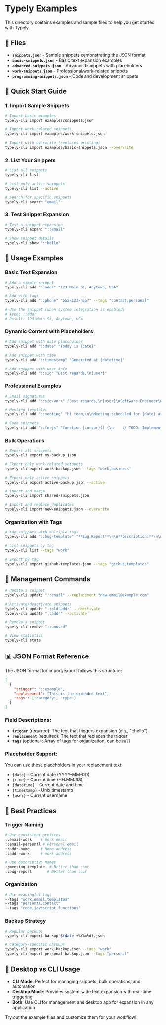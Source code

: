 # Typely Examples

This directory contains examples and sample files to help you get started with Typely.

## 📁 Files

- **`snippets.json`** - Sample snippets demonstrating the JSON format
- **`basic-snippets.json`** - Basic text expansion examples
- **`advanced-snippets.json`** - Advanced snippets with placeholders
- **`work-snippets.json`** - Professional/work-related snippets
- **`programming-snippets.json`** - Code and development snippets

## 🚀 Quick Start Guide

### 1. Import Sample Snippets

```bash
# Import basic examples
typely-cli import examples/snippets.json

# Import work-related snippets
typely-cli import examples/work-snippets.json

# Import with overwrite (replaces existing)
typely-cli import examples/basic-snippets.json --overwrite
```

### 2. List Your Snippets

```bash
# List all snippets
typely-cli list

# List only active snippets
typely-cli list --active

# Search for specific snippets
typely-cli search "email"
```

### 3. Test Snippet Expansion

```bash
# Test a snippet expansion
typely-cli expand "::email"

# Show snippet details
typely-cli show "::hello"
```

## 📝 Usage Examples

### Basic Text Expansion

```bash
# Add a simple snippet
typely-cli add "::addr" "123 Main St, Anytown, USA"

# Add with tags
typely-cli add "::phone" "555-123-4567" --tags "contact,personal"

# Use the snippet (when system integration is enabled)
# Type: ::addr
# Result: 123 Main St, Anytown, USA
```

### Dynamic Content with Placeholders

```bash
# Add snippet with date placeholder
typely-cli add "::date" "Today is {date}"

# Add snippet with time
typely-cli add "::timestamp" "Generated at {datetime}"

# Add snippet with user info
typely-cli add "::sig" "Best regards,\n{user}"
```

### Professional Examples

```bash
# Email signatures
typely-cli add "::sig-work" "Best regards,\n{user}\nSoftware Engineer\nCompany Name\nphone@company.com"

# Meeting templates
typely-cli add "::meeting" "Hi team,\n\nMeeting scheduled for {date} at {time}.\n\nAgenda:\n- \n\nBest regards,\n{user}"

# Code snippets
typely-cli add "::fn-js" "function {cursor}() {\n    // TODO: Implementation\n    return null;\n}"
```

### Bulk Operations

```bash
# Export all snippets
typely-cli export my-backup.json

# Export only work-related snippets
typely-cli export work-backup.json --tags "work,business"

# Export only active snippets
typely-cli export active-backup.json --active

# Import and merge
typely-cli import shared-snippets.json

# Import and replace duplicates
typely-cli import new-snippets.json --overwrite
```

### Organization with Tags

```bash
# Add snippets with multiple tags
typely-cli add "::bug-template" "**Bug Report**\n\n**Description:**\n\n**Steps to Reproduce:**\n1. \n\n**Expected Result:**\n\n**Actual Result:**" --tags "work,templates,github"

# List snippets by tag
typely-cli list --tags "work"

# Export by tag
typely-cli export github-templates.json --tags "github,templates"
```

## 🔧 Management Commands

```bash
# Update a snippet
typely-cli update "::email" --replacement "new-email@example.com"

# Activate/deactivate snippets
typely-cli update "::old-addr" --deactivate
typely-cli update "::addr" --activate

# Remove a snippet
typely-cli remove "::unused"

# View statistics
typely-cli stats
```

## 📊 JSON Format Reference

The JSON format for import/export follows this structure:

```json
[
  {
    "trigger": "::example",
    "replacement": "This is the expanded text",
    "tags": ["category", "type"]
  }
]
```

### Field Descriptions:

- **`trigger`** (required): The text that triggers expansion (e.g., "::hello")
- **`replacement`** (required): The text that replaces the trigger
- **`tags`** (optional): Array of tags for organization, can be `null`

### Placeholder Support:

You can use these placeholders in your replacement text:
- `{date}` - Current date (YYYY-MM-DD)
- `{time}` - Current time (HH:MM:SS)
- `{datetime}` - Current date and time
- `{timestamp}` - Unix timestamp
- `{user}` - Current username

## 🎯 Best Practices

### Trigger Naming

```bash
# Use consistent prefixes
::email-work    # Work email
::email-personal # Personal email
::addr-home     # Home address
::addr-work     # Work address

# Use descriptive names
::meeting-template  # Better than ::mt
::bug-report       # Better than ::br
```

### Organization

```bash
# Use meaningful tags
--tags "work,email,templates"
--tags "personal,contact"
--tags "code,javascript,functions"
```

### Backup Strategy

```bash
# Regular backups
typely-cli export backup-$(date +%Y%m%d).json

# Category-specific backups
typely-cli export work-backup.json --tags "work"
typely-cli export personal-backup.json --tags "personal"
```

## 🔗 Desktop vs CLI Usage

- **CLI Mode**: Perfect for managing snippets, bulk operations, and automation
- **Desktop Mode**: Provides system-wide text expansion with real-time triggering
- **Both**: Use CLI for management and desktop app for expansion in any application

Try out the example files and customize them for your workflow!